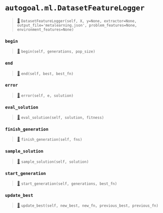 # `autogoal.ml.DatasetFeatureLogger`

> [📝](/usr/lib/python3/dist-packages/autogoal/ml/_metalearning.py#L16)
> `DatasetFeatureLogger(self, X, y=None, extractor=None, output_file='metalearning.json', problem_features=None, environment_features=None)`

### `begin`

> [📝](/usr/lib/python3/dist-packages/autogoal/ml/_metalearning.py#L34)
> `begin(self, generations, pop_size)`

### `end`

> [📝](/usr/lib/python3/dist-packages/autogoal/search/_base.py#L203)
> `end(self, best, best_fn)`

### `error`

> [📝](/usr/lib/python3/dist-packages/autogoal/search/_base.py#L218)
> `error(self, e, solution)`

### `eval_solution`

> [📝](/usr/lib/python3/dist-packages/autogoal/ml/_metalearning.py#L37)
> `eval_solution(self, solution, fitness)`

### `finish_generation`

> [📝](/usr/lib/python3/dist-packages/autogoal/search/_base.py#L209)
> `finish_generation(self, fns)`

### `sample_solution`

> [📝](/usr/lib/python3/dist-packages/autogoal/search/_base.py#L212)
> `sample_solution(self, solution)`

### `start_generation`

> [📝](/usr/lib/python3/dist-packages/autogoal/search/_base.py#L206)
> `start_generation(self, generations, best_fn)`

### `update_best`

> [📝](/usr/lib/python3/dist-packages/autogoal/search/_base.py#L221)
> `update_best(self, new_best, new_fn, previous_best, previous_fn)`

